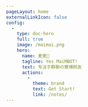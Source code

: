 ```yaml
---
pageLayout: home
externalLinkIcon: false
config:
  -
    type: doc-hero
    full: true
    image: /maimai.png
    hero:
      name: 麦麦🤖
      tagline: Yes MaiMBOT!
      text: 专注于群聊の赛博网友
      actions:
        -
          theme: brand
          text: Get Start!
          link: /notes/
---
```

